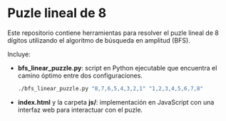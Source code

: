 # Puzle lineal de 8

Este repositorio contiene herramientas para resolver el puzle lineal de 8 dígitos utilizando el algoritmo de búsqueda en amplitud (BFS).

Incluye:

- **bfs_linear_puzzle.py**: script en Python ejecutable que encuentra el camino óptimo entre dos configuraciones.
  
  ```bash
  ./bfs_linear_puzzle.py "8,7,6,5,4,3,2,1" "1,2,3,4,5,6,7,8"
  ```

- **index.html** y la carpeta **js/**: implementación en JavaScript con una interfaz web para interactuar con el puzle.
